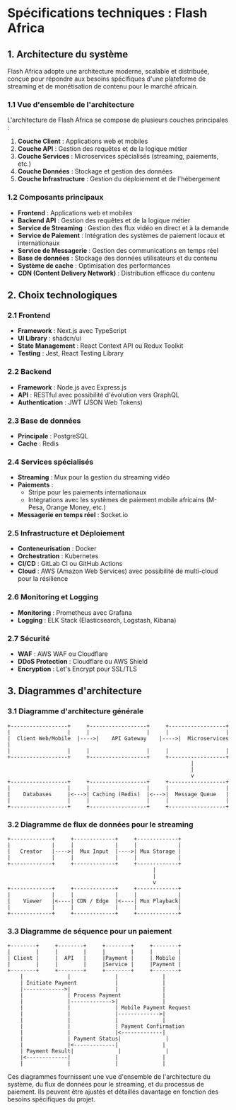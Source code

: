 # Spécifications techniques : Flash Africa

## 1. Architecture du système

Flash Africa adopte une architecture moderne, scalable et distribuée, conçue pour répondre aux besoins spécifiques d'une plateforme de streaming et de monétisation de contenu pour le marché africain.

### 1.1 Vue d'ensemble de l'architecture

L'architecture de Flash Africa se compose de plusieurs couches principales :

1. **Couche Client** : Applications web et mobiles
2. **Couche API** : Gestion des requêtes et de la logique métier
3. **Couche Services** : Microservices spécialisés (streaming, paiements, etc.)
4. **Couche Données** : Stockage et gestion des données
5. **Couche Infrastructure** : Gestion du déploiement et de l'hébergement

### 1.2 Composants principaux

- **Frontend** : Applications web et mobiles
- **Backend API** : Gestion des requêtes et de la logique métier
- **Service de Streaming** : Gestion des flux vidéo en direct et à la demande
- **Service de Paiement** : Intégration des systèmes de paiement locaux et internationaux
- **Service de Messagerie** : Gestion des communications en temps réel
- **Base de données** : Stockage des données utilisateurs et du contenu
- **Système de cache** : Optimisation des performances
- **CDN (Content Delivery Network)** : Distribution efficace du contenu

## 2. Choix technologiques

### 2.1 Frontend
- **Framework** : Next.js avec TypeScript
- **UI Library** : shadcn/ui
- **State Management** : React Context API ou Redux Toolkit
- **Testing** : Jest, React Testing Library

### 2.2 Backend
- **Framework** : Node.js avec Express.js
- **API** : RESTful avec possibilité d'évolution vers GraphQL
- **Authentication** : JWT (JSON Web Tokens)

### 2.3 Base de données
- **Principale** : PostgreSQL
- **Cache** : Redis

### 2.4 Services spécialisés
- **Streaming** : Mux pour la gestion du streaming vidéo
- **Paiements** : 
  - Stripe pour les paiements internationaux
  - Intégrations avec les systèmes de paiement mobile africains (M-Pesa, Orange Money, etc.)
- **Messagerie en temps réel** : Socket.io

### 2.5 Infrastructure et Déploiement
- **Conteneurisation** : Docker
- **Orchestration** : Kubernetes
- **CI/CD** : GitLab CI ou GitHub Actions
- **Cloud** : AWS (Amazon Web Services) avec possibilité de multi-cloud pour la résilience

### 2.6 Monitoring et Logging
- **Monitoring** : Prometheus avec Grafana
- **Logging** : ELK Stack (Elasticsearch, Logstash, Kibana)

### 2.7 Sécurité
- **WAF** : AWS WAF ou Cloudflare
- **DDoS Protection** : Cloudflare ou AWS Shield
- **Encryption** : Let's Encrypt pour SSL/TLS

## 3. Diagrammes d'architecture

### 3.1 Diagramme d'architecture générale

```
+------------------+     +------------------+     +------------------+
|                  |     |                  |     |                  |
|  Client Web/Mobile  |---->|    API Gateway    |---->|  Microservices   |
|                  |     |                  |     |                  |
+------------------+     +------------------+     +------------------+
                                                          |
                                                          |
                                                          v
+------------------+     +------------------+     +------------------+
|                  |     |                  |     |                  |
|    Databases     |<--->| Caching (Redis)  |<--->|  Message Queue   |
|                  |     |                  |     |                  |
+------------------+     +------------------+     +------------------+
```

### 3.2 Diagramme de flux de données pour le streaming

```
+-------------+     +-------------+     +-------------+
|             |     |             |     |             |
|   Creator   |---->|  Mux Input  |---->| Mux Storage |
|             |     |             |     |             |
+-------------+     +-------------+     +-------------+
                                              |
                                              |
                                              v
+-------------+     +-------------+     +-------------+
|             |     |             |     |             |
|    Viewer   |<----| CDN / Edge  |<----| Mux Playback|
|             |     |             |     |             |
+-------------+     +-------------+     +-------------+
```

### 3.3 Diagramme de séquence pour un paiement

```
+--------+     +--------+     +--------+     +--------+
|        |     |        |     |        |     |        |
| Client |     |  API   |     |Payment |     | Mobile |
|        |     |        |     |Service |     |Payment |
+--------+     +--------+     +--------+     +--------+
    |              |              |              |
    | Initiate Payment            |              |
    |------------->|              |              |
    |              | Process Payment             |
    |              |------------->|              |
    |              |              | Mobile Payment Request
    |              |              |------------->|
    |              |              |              |
    |              |              | Payment Confirmation
    |              |              |<-------------|
    |              | Payment Status|              |
    |              |<-------------|              |
    | Payment Result|              |              |
    |<-------------|              |              |
    |              |              |              |
```

Ces diagrammes fournissent une vue d'ensemble de l'architecture du système, du flux de données pour le streaming, et du processus de paiement. Ils peuvent être ajustés et détaillés davantage en fonction des besoins spécifiques du projet.